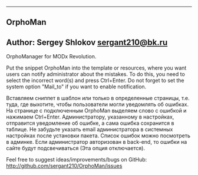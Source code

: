 ﻿--------------------
OrphoMan
--------------------
Author: Sergey Shlokov  <sergant210@bk.ru>
--------------------

OrphoManager for MODx Revolution.

Put the snippet OrphoMan into the template or resources, where you want users can notify administrator about the mistakes. To do this, you need to select the incorrect word(s) and press Ctrl+Enter.
Do not forget to set the system option "Mail_to" if you want to enable notification.

Вставляем сниппет в шаблон или только в определенные страницы, т.е. туда, где выхотите, чтобы пользователи могли уведомлять об ошибках. На странице с подключенным OrphoMan выделяем слово с ошибкой и нажимаем Ctrl+Enter. Администратору, указанному в настройках, отправится уведомление об ошибке, а сама ошибка сохранится в таблице. Не забудьте указать email администратора в системных настройках после установки пакета.
Список ошибок можно посмотреть в админке. Если администратор авторизован в back-end, то ошибки на сайте будут подсвечиваться (Эта опция отключается).


Feel free to suggest ideas/improvements/bugs on GitHub:
http://github.com/sergant210/OrphoMan/issues